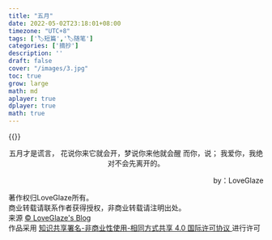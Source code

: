 ```yaml
---
title: "五月"
date: 2022-05-02T23:18:01+08:00
timezone: "UTC+8"
tags: ['🏷️短篇','🏷️随笔']
categories: ['摘抄']
description: ''
draft: false
cover: "/images/3.jpg"
toc: true
grow: large
math: md
aplayer: true
dplayer: true
math: true
---
```

{{<aplayer url="https://www.onlo.me/d/bolg/music/房东的猫 - 云烟成雨.flac"
name="云烟成雨"
artist="房东的猫"
cover="https://www.onlo.me/d/bolg/img/500.jpg"
lrc="https://www.onlo.me/d/bolg/music/云烟成雨-房东的猫.lrc"
lrcType="3">}}
<div align=center>
  五月才是谎言，      
花说你来它就会开，梦说你来他就会醒  
而你，说； 我爱你，我绝对不会先离开的。       
</div>
<p align=right>by：LoveGlaze</p>

<div>
<div> 著作权归LoveGlaze所有。</div>
<div> 商业转载请联系作者获得授权，非商业转载请注明出处。</div>    
<div>来源 <a target="_blank" href="lovekevin.top"> © LoveGlaze's Blog </a></div>  

 <div class="copyright-text">作品采用 <a class="text-decoration-none" target="_blank" href="https://creativecommons.org/licenses/by/4.0/deed.zh">
 知识共享署名-非商业性使用-相同方式共享 4.0 国际许可协议 </a>进行许可 </div></div>